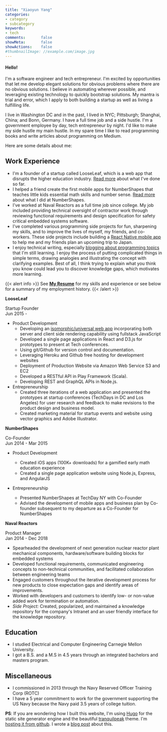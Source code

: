 ```yaml
---
title: "Xiaoyun Yang"
categories:
- category
- subcategory
keywords:
- tech
comments:       false
showMeta:       false
showActions:    false
#thumbnailImage: //example.com/image.jpg
---
```


#### Hello!

I'm a software engineer and tech entrepreneur. I'm excited by opportunities that let me develop elegant solutions for obvious problems where there are no obvious solutions. I believe in automating wherever possible, and leveraging existing technology to quickly bootstrap solutions. My mantra is trial and error, which I apply to both building a startup as well as living a fulfilling life.

I live in Washington DC and in the past, I lived in NYC; Pittsburgh; Shanghai, China; and Bonn, Germany. I have a full time job and a side hustle. I'm a government employee by day, tech entrepreneur by night. I'd like to make my side hustle my main hustle. In my spare time I like to read programming books and write articles about programming on Medium.

Here are some details about me:

## Work Experience
* I'm a founder of a startup called LooseLeaf, which is a web app that disrupts the higher education industry. [Read more](http://xiaoyunyang.github.io/post/creating-looseleaf-a-platform-to-support-the-future-of-work/) about what I've done so far.
* I helped a friend create the first mobile apps for NumberShapes that teaches little kids essential math skills and number sense. [Read more](http://xiaoyunyang.github.io/post/creating-numbershapes-math-learning-mobile-apps/) about what I did at NumberShapes.
* I've worked at Naval Reactors as a full time job since college. My job included providing technical oversight of contractor work through reviewing functional requirements and design specification for safety critical embedded systems software.
* I've completed various programming side projects for fun, sharpening my skills, and to improve the lives of myself, my friends, and co-workers. These side projects include building a [React Native mobile app](http://xiaoyunyang.github.io/post/building-a-react-native-travel-app/) to help me and my friends plan an upcoming trip to Japan.
* I enjoy technical writing, especially [blogging about programming topics](http://xiaoyunyang.github.io/categories/blog/) that I'm still learning. I enjoy the process of putting complicated things in simple terms, drawing analogies and illustrating the concept with clarifying examples. Best of all, I think trying to explain what you think you know could lead you to discover knowledge gaps, which motivates more learning.

{{< alert info >}} See **[My Resume](https://drive.google.com/file/d/0B_uByl2mOTJIVTM3ZWRYRVpIcWs/view)** for my skills and experience or see below for a summary of my employment history. {{< /alert >}}

**LooseLeaf**
<div class="resume-header">
  <div class="job-title">Startup Founder</div>
  <div class="job-dates">Jun 2015 - </div>
</div>

* Product Development
  * Developing an [isomorphic/universal web app](http://xiaoyunyang.github.io/post/building-an-isomorphic-webapp/) incorporating both server and client side rendering capability using fullstack JavaScript
  * Developed a single page applications in React and D3.js for prototypes to present at Tech conferences.
  * Using git/Github for version control and documentation.
  * Leveraging Heroku and Github free hosting for development websites
  * Deployment of Production Website via Amazon Web Service S3 and EC2
  * Developed a RESTful API in Play Framework (Scala).
  * Developing REST and GraphQL APIs in Node.js.
* Entrepreneurship
  * Created three iterations of a web application and presented the prototypes at startup conferences (TechDays in DC and Los Angeles) for user research and feedback to make revisions to the product design and business model.
  * Created marketing material for startup events and website using vector graphics and Adobe Illustrator.

**NumberShapes**
<div class="resume-header">
  <div class="job-title">Co-Founder</div>
  <div class="job-dates">Jun 2014 - Mar 2015</div>
</div>

* Product Development
  * Created iOS apps (100K+ downloads) for a gamified early math education experience
  * Created a single page application website using Node.js, Express, and AngularJS

* Entrepreneurship
  * Presented NumberShapes at TechDay NY with Co-Founder
  * Advised the development of mobile apps and business plan by Co-founder subsequent to my departure as a Co-Founder for NumberShapes

**Naval Reactors**
<div class="resume-header">
  <div class="job-title">Product Manager</div>
  <div class="job-dates">Jan 2014 - Dec 2018</div>
</div>

* Spearheaded the development of next generation nuclear reactor plant mechanical components, hardware/software building blocks for embedded systems
* Developed functional requirements, communicated engineering concepts to non-technical communities, and facilitated collaboration between engineering teams
* Engaged customers throughout the iterative development process for new products to close expectation gaps and identify areas of improvements.
* Worked with developers and customers to identify low- or non-value added work for termination or automation.
* *Side Project:* Created, popularized, and maintained a knowledge repository for the company's Intranet and an user friendly interface for the knowledge repository.


## Education
* I studied Electrical and Computer Engineering Carnegie Mellon University.
* I got a B.S. and a M.S in 4.5 years through an integrated bachelors and masters program.

## Miscellaneous
* I commissioned in 2013 through the Navy Reserved Officer Training Corp (ROTC)
* I have a 5 year commitment to work for the government supporting the US Navy because the Navy paid 3.5 years of college tuition.

**PS**:  If you are wondering how I built this website, I'm using [Hugo](https://gohugo.io/) for the static site generator engine and the beautiful [tranquilpeak](https://github.com/kakawait/hugo-tranquilpeak-theme) theme. I'm [hosting it from github](https://gohugo.io/hosting-and-deployment/hosting-on-github/). I wrote a [blog post](/post/using-hugo-to-build-a-personal-brand-website/) about this.
